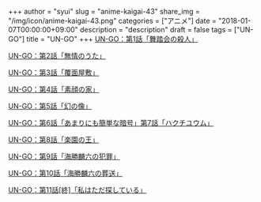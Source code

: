 +++
author = "syui"
slug = "anime-kaigai-43"
share_img = "/img/icon/anime-kaigai-43.png"
categories = ["アニメ"]
date = "2018-01-07T00:00:00+09:00"
description = "description"
draft = false
tags = ["UN-GO"]
title = "UN-GO"
+++
<a href="http://asnyaro.blog129.fc2.com/blog-entry-347.html" rel="nofollow" target="_blank" title="UN-GO：第1話「舞踏会の殺人」">UN-GO：第1話「舞踏会の殺人」</a>

<a href="http://asnyaro.blog129.fc2.com/blog-entry-352.html" rel="nofollow" target="_blank" title="UN-GO：第2話「無情のうた」">UN-GO：第2話「無情のうた」</a>

<a href="http://asnyaro.blog129.fc2.com/blog-entry-357.html" rel="nofollow" target="_blank" title="UN-GO：第3話「覆面屋敷」">UN-GO：第3話「覆面屋敷」</a>

<a href="http://asnyaro.blog129.fc2.com/blog-entry-361.html" rel="nofollow" target="_blank" title="UN-GO：第4話「素顔の家」">UN-GO：第4話「素顔の家」</a>

<a href="http://asnyaro.blog129.fc2.com/blog-entry-366.html" rel="nofollow" target="_blank" title="UN-GO：第5話「幻の像」">UN-GO：第5話「幻の像」</a>

<a href="http://asnyaro.blog129.fc2.com/blog-entry-376.html" rel="nofollow" target="_blank" title="UN-GO：第6話「あまりにも簡単な暗号」第7話「ハクチユウム」">UN-GO：第6話「あまりにも簡単な暗号」第7話「ハクチユウム」</a>

<a href="http://asnyaro.blog129.fc2.com/blog-entry-381.html" rel="nofollow" target="_blank" title="UN-GO：第8話「楽園の王」">UN-GO：第8話「楽園の王」</a>

<a href="http://asnyaro.blog129.fc2.com/blog-entry-386.html" rel="nofollow" target="_blank" title="UN-GO：第9話「海勝麟六の犯罪」">UN-GO：第9話「海勝麟六の犯罪」</a>

<a href="http://asnyaro.blog129.fc2.com/blog-entry-393.html" rel="nofollow" target="_blank" title="UN-GO：第10話「海勝麟六の葬送」">UN-GO：第10話「海勝麟六の葬送」</a>

<a href="http://asnyaro.blog129.fc2.com/blog-entry-397.html" rel="nofollow" target="_blank" title="UN-GO：第11話[終]「私はただ探している」">UN-GO：第11話[終]「私はただ探している」</a>
